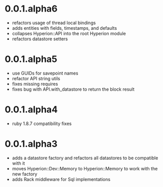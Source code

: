 # 0.0.1.alpha6

* refactors usage of thread local bindings
* adds entities with fields, timestamps, and defaults
* collapses Hyperion::API into the root Hyperion module
* refactors datastore setters

# 0.0.1.alpha5

* use GUIDs for savepoint names
* refactor API string utils
* fixes missing requires
* fixes bug with API.with_datastore to return the block result

# 0.0.1.alpha4

* ruby 1.8.7 compatibility fixes

# 0.0.1.alpha3

* adds a datastore factory and refactors all datastores to be compatible with it
* moves Hyperion::Dev::Memory to Hyperion::Memory to work with the new factory
* adds Rack middleware for Sql implementations
